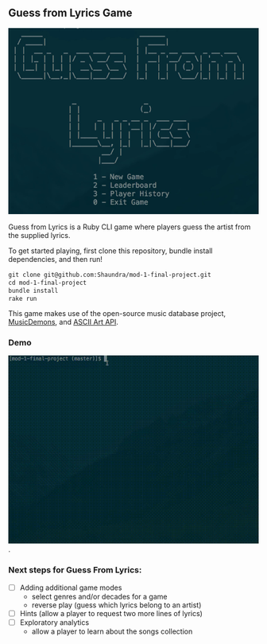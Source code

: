 ## Guess from Lyrics Game

![menu](app/assets/guess_from_lyrics_top_menu.png)

Guess from Lyrics is a Ruby CLI game where players guess the artist from the supplied lyrics.

To get started playing, first clone this repository, bundle install dependencies, and then run!

```
git clone git@github.com:Shaundra/mod-1-final-project.git
cd mod-1-final-project
bundle install
rake run
```

This game makes use of the open-source music database project, [MusicDemons](https://musicdemons.com/api), and [ASCII Art API](https://artii.herokuapp.com/).

### Demo
![demo](app/assets/demo.gif).

### Next steps for Guess From Lyrics:
- [ ] Adding additional game modes
  - select genres and/or decades for a game
  - reverse play (guess which lyrics belong to an artist)
- [ ] Hints (allow a player to request two more lines of lyrics)
- [ ] Exploratory analytics
  - allow a player to learn about the songs collection
